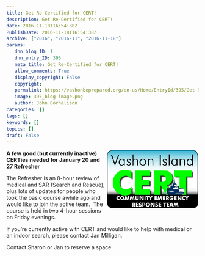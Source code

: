 ```yaml
---
title: Get Re-Certified for CERT!
description: Get Re-Certified for CERT!
date: 2016-11-18T16:54:38Z
PublishDate: 2016-11-18T16:54:38Z
archive: ["2016", "2016-11", "2016-11-18"]
params:
   dnn_blog_ID: 1
   dnn_entry_ID: 395
   meta_title: Get Re-Certified for CERT!
   allow_comments: True
   display_copyright: False
   copyright: 
   permalink: https://vashonbeprepared.org/en-us/Home/EntryId/395/Get-Re-Certified-for-CERT
   image: 395_blog-image.png
   author: John Cornelison
categories: []
tags: []
keywords: []
topics: []
draft: False
---
```


<p><strong><a href="/images/dnnBlog/1/395/Windows-Live-Writer-Get-Re-Certified-for-CERT_7BD9-CERT.512x324_2.gif"><img title="CERT.512x324" style="border-top: 0px; border-right: 0px; background-image: none; border-bottom: 0px; float: right; padding-top: 0px; padding-left: 0px; border-left: 0px; margin: 0px 0px 5px 5px; display: inline; padding-right: 0px" border="0" alt="CERT.512x324" src="/images/dnnBlog/1/395/Windows-Live-Writer-Get-Re-Certified-for-CERT_7BD9-CERT.512x324_thumb.gif" width="240" align="right" height="152" /></a>A few good (but currently inactive) CERTies needed for January 20 and 27 Refresher</strong></p>  <p>The Refresher is an 8-hour review of medical and SAR (Search and Rescue), plus lots of updates for people who took the basic course awhile ago and would like to join the active team.&#160; The course is held in two 4-hour sessions on Friday evenings.</p>  <p>If you’re currently active with CERT and would like to help with medical or an indoor search, please contact Jan Milligan.&#160; </p>  <p>Contact Sharon or Jan to reserve a space.</p>
